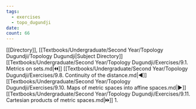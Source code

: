 ```yaml
---
tags:
  - exercises
  - topo_dugundji
date: 
count: 66
---
```

[[Directory]], [[Textbooks/Undergraduate/Second Year/Topology Dugundji/Topology Dugundji|Subject Directory]]
[[Textbooks/Undergraduate/Second Year/Topology Dugundji/Exercises/9.1. Metrics on sets.md|🞀🞀]] [[Textbooks/Undergraduate/Second Year/Topology Dugundji/Exercises/9.8. Continuity of the distance.md|◀]] [[Textbooks/Undergraduate/Second Year/Topology Dugundji/Exercises/9.10. Maps of metric spaces into affine spaces.md|▶]] [[Textbooks/Undergraduate/Second Year/Topology Dugundji/Exercises/9.11. Cartesian products of metric spaces.md|🞂🞂]]
1. 